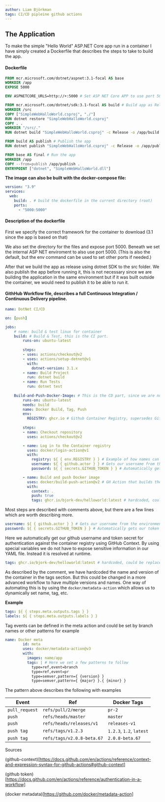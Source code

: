 ```yaml
---
author: Liam Björkman
tags: CI/CD pipleine github actions
---
```


## The Application

To make the simple "Hello World" ASP.NET Core app run in a container I have simply created a Dockerfile that describes the steps to take to build the app.

#### Dockerfile

```dockerfile
FROM mcr.microsoft.com/dotnet/aspnet:3.1-focal AS base
WORKDIR /app
EXPOSE 5000

ENV ASPNETCORE_URLS=http://+:5000 # Set ASP NET Core APP to use port 5000

FROM mcr.microsoft.com/dotnet/sdk:3.1-focal AS build # Build app as Release to directory /app/build
WORKDIR /src
COPY ["SimpleWebHalloWorld.csproj", "./"]
RUN dotnet restore "SimpleWebHalloWorld.csproj"
COPY . .
WORKDIR "/src/."
RUN dotnet build "SimpleWebHalloWorld.csproj" -c Release -o /app/build

FROM build AS publish # Publish the app
RUN dotnet publish "SimpleWebHalloWorld.csproj" -c Release -o /app/publish

FROM base AS final # Run the app
WORKDIR /app
COPY --from=publish /app/publish .
ENTRYPOINT ["dotnet", "SimpleWebHalloWorld.dll"]
```

**The image can also be built with the docker-compose file:**

```yaml
version: "3.9"
services: 
  web:
    build: . # build the dockerfile in the current directory (root)
    ports:
      - "5000:5000"
```

#### Description of the dockerfile

First we specify the correct framework for the container to download (3.1 since the app is based on that)

We also set the directory for the files and expose port 5000. Beneath we set the internal ASP NET enviroment to also use port 5000. (This is also the default, but the env command can be used to set other ports if needed.)

After that we build the app as release using dotnet SDK to the src folder. We also publish the app before running it, this is not necessary since we are building the application in the same environment but if it was built outside the container, we would need to publish it to be able to run it.  

#### GithHub Workflow file, describes a full **Continuous Integration / Continuous Delivery pipeline**.

```yaml
name: DotNet CI/CD

on: [push]

jobs:
    # name: build & test linux for container
    build: # Build & Test, this is the CI part.
        runs-on: ubuntu-latest
        
        steps:
        - uses: actions/checkout@v2
        - uses: actions/setup-dotnet@v1
          with: 
            dotnet-version: 3.1.x
        - name: Build Project
          run: dotnet build
        - name: Run Tests
          run: dotnet test
          
    Build-and-Push-Docker-Image: # This is the CD part, since we are not pushing this to any customers / production environments, CD stands for Continiuous Delivery in this case.
        runs-on: ubuntu-latest
        needs: build
        name: Docker Build, Tag, Push
        env:
          REGISTRY: ghcr.io # Github Container Registry, supersedes GitHUb Docker Registry
        
        steps:
        - name: Checkout repository
          uses: actions/checkout@v2

        - name: Log in to the Container registry
          uses: docker/login-action@v1
          with:
            registry: ${ { env.REGISTRY } } # Example of how names can be set dynamically by the environment
            username: ${ { github.actor } } # Gets our username from the environment it is run in.
            password: ${ { secrets.GITHUB_TOKEN } } # Automatically gets our token from GH.

        - name: Build and push Docker image
          uses: docker/build-push-action@v2 # GH Action that builds the image and pushes it to the specified registry.
          with:
            context: .
            push: true
            tags: ghcr.io/bjork-dev/helloworld:latest # hardcoded, could be replaced with metadata in a more advanced project with more branches
```

Most steps are described with comments above, but there are a few lines which are worth describing more.

```yaml
username: ${ { github.actor } } # Gets our username from the environment it is run in.
password: ${ { secrets.GITHUB_TOKEN } } # Automatically gets our token from GH.
```

Here we automatically get our github username and token secret for authentication against the container registry using GitHub Context. By using special variables we do not have to expose sensitive information in our YAML file. Instead it is resolved at runtime.

```yaml
tags: ghcr.io/bjork-dev/helloworld:latest # hardcoded, could be replaced with metadata in a more advanced project with more branches
```

As described by the comment, we have hardcoded the name and version of the container in the tags section. But this could be changed in a more advanced workflow to have multiple versions and names. One way of automating this is by using the `docker/metadata-action` which allows us to dynamically set name, tag, etc.

**Example**

```yaml
tags: ${ { steps.meta.outputs.tags } }
labels: ${ { steps.meta.outputs.labels } }
```

Tag events can be defined in the meta action and could be set by branch names or other patterns for example

```yaml
name: Docker meta
        id: meta
        uses: docker/metadata-action@v3
        with:
          images: name/app
          tags: | # Here we set a few patterns to follow
            type=ref,event=branch
            type=ref,event=pr
            type=semver,pattern={ {version} }
            type=semver,pattern={ {major} }.{ {minor} }
```

The pattern above describes the following with examples

| Event          | Ref                        | Docker Tags              |
| -------------- | -------------------------- | ------------------------ |
| `pull_request` | `refs/pull/2/merge`        | `pr-2`                   |
| `push`         | `refs/heads/master`        | `master`                 |
| `push`         | `refs/heads/releases/v1`   | `releases-v1`            |
| `push tag`     | `refs/tags/v1.2.3`         | `1.2.3`, `1.2`, `latest` |
| `push tag`     | `refs/tags/v2.0.8-beta.67` | `2.0.8-beta.67`          |



Sources

(github-context)[https://docs.github.com/en/actions/reference/context-and-expression-syntax-for-github-actions#github-context]

(github token)[https://docs.github.com/en/actions/reference/authentication-in-a-workflow]

(docker metadata)[https://github.com/docker/metadata-action]
